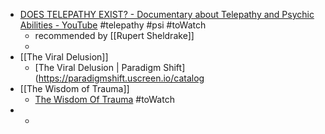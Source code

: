 - [DOES TELEPATHY EXIST? - Documentary about Telepathy and Psychic Abilities - YouTube](https://www.youtube.com/watch?v=xvFgTsJvV7U) #telepathy #psi #toWatch
	- recommended by [[Rupert Sheldrake]]
	-
- [[The Viral Delusion]]
	- [The Viral Delusion | Paradigm Shift](https://paradigmshift.uscreen.io/catalog
- [[The Wisdom of Trauma]]
	- [The Wisdom Of Trauma](https://thewisdomoftrauma.com/) #toWatch
-
	-